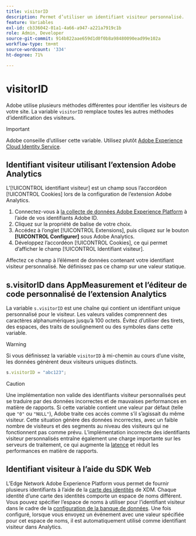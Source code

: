 ```yaml
---
title: visitorID
description: Permet d’utiliser un identifiant visiteur personnalisé.
feature: Variables
exl-id: cb336042-01a1-4a66-a947-a221a7919c1b
role: Admin, Developer
source-git-commit: 914b822aae659d1d0f0b8a98480090ead99e102a
workflow-type: tm+mt
source-wordcount: '334'
ht-degree: 71%

---
```


# visitorID

Adobe utilise plusieurs méthodes différentes pour identifier les visiteurs de votre site. La variable `visitorID` remplace toutes les autres méthodes d’identification des visiteurs.

>[!IMPORTANT]
>
>Adobe conseille d’utiliser cette variable. Utilisez plutôt [Adobe Experience Cloud Identity Service](https://experienceleague.adobe.com/docs/id-service/using/home.html?lang=fr).

## Identifiant visiteur utilisant l’extension Adobe Analytics

L’[!UICONTROL identifiant visiteur] est un champ sous l’accordéon [!UICONTROL Cookies] lors de la configuration de l’extension Adobe Analytics.

1. Connectez-vous à [la collecte de données Adobe Experience Platform](https://experience.adobe.com/data-collection) à l’aide de vos identifiants Adobe ID.
2. Cliquez sur la propriété de balise de votre choix.
3. Accédez à l’onglet [!UICONTROL Extensions], puis cliquez sur le bouton **[!UICONTROL Configurer]** sous Adobe Analytics.
4. Développez l’accordéon [!UICONTROL Cookies], ce qui permet d’afficher le champ [!UICONTROL Identifiant visiteur].

Affectez ce champ à l’élément de données contenant votre identifiant visiteur personnalisé. Ne définissez pas ce champ sur une valeur statique.

## s.visitorID dans AppMeasurement et l’éditeur de code personnalisé de l’extension Analytics

La variable `s.visitorID` est une chaîne qui contient un identifiant unique personnalisé pour le visiteur. Les valeurs valides comprennent des caractères alphanumériques jusqu’à 100 octets. Évitez d’utiliser des tirets, des espaces, des traits de soulignement ou des symboles dans cette variable.

>[!WARNING]
>
>Si vous définissez la variable `visitorID` à mi-chemin au cours d’une visite, les données génèrent deux visiteurs uniques distincts.

```js
s.visitorID = "abc123";
```

>[!CAUTION]
>
>Une implémentation non valide des identifiants visiteur personnalisés peut se traduire par des données incorrectes et de mauvaises performances en matière de rapports. Si cette variable contient une valeur par défaut (telle que `"0"` ou `"NULL"`), Adobe traite ces accès comme s’il s’agissait du même visiteur. Cette situation génère des données incorrectes, avec un faible nombre de visiteurs et des segments au niveau des visiteurs qui ne fonctionnent pas comme prévu. L’implémentation incorrecte des identifiants visiteur personnalisés entraîne également une charge importante sur les serveurs de traitement, ce qui augmente la [latence](/help/technotes/latency.md) et réduit les performances en matière de rapports.

## Identifiant visiteur à l’aide du SDK Web

L’Edge Network Adobe Experience Platform vous permet de fournir plusieurs identifiants à l’aide de la [carte des identités](https://experienceleague.adobe.com/docs/experience-platform/edge/identity/overview.html#using-identitymap) de XDM. Chaque identité d’une carte des identités comporte un espace de noms différent. Vous pouvez spécifier l’espace de noms à utiliser pour l’identifiant visiteur dans le cadre de la [configuration de la banque de données](https://experienceleague.adobe.com/docs/experience-platform/datastreams/configure.html#analytics). Une fois configuré, lorsque vous envoyez un événement avec une valeur spécifiée pour cet espace de noms, il est automatiquement utilisé comme identifiant visiteur dans Analytics.
